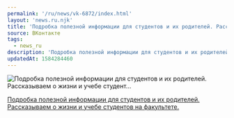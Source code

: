 ```yaml
---
permalink: '/ru/news/vk-6872/index.html'
layout: 'news.ru.njk'
title: 'Подробка полезной информации для студентов и их родителей. Рассказываем о жизни и учебе студент'
source: ВКонтакте
tags:
  - news_ru
description: 'Подробка полезной информации для студентов и их родителей. Рассказываем о жизни и учебе студент…'
updatedAt: 1584284460
---
```

![Подробка полезной информации для студентов и их родителей. Рассказываем о жизни и учебе студент…](https://sun9-13.userapi.com/impg/MrZ5Th80E13wRap0TtCKuevByLejM-FswgxmOw/ZiBfisVegYs.jpg?size=1280x850&quality=96&sign=87034ace63fc22d65aa98d008f6f676f&c_uniq_tag=KFjDKZAztgGlun_AzKcOPdYzdZFmHLbmEqWJRVmBRSs&type=album)

[Подробка полезной информации для студентов и их родителей. Рассказываем о жизни и учебе студентов на факультете.](https://m.vk.com/@physvsu-info)

